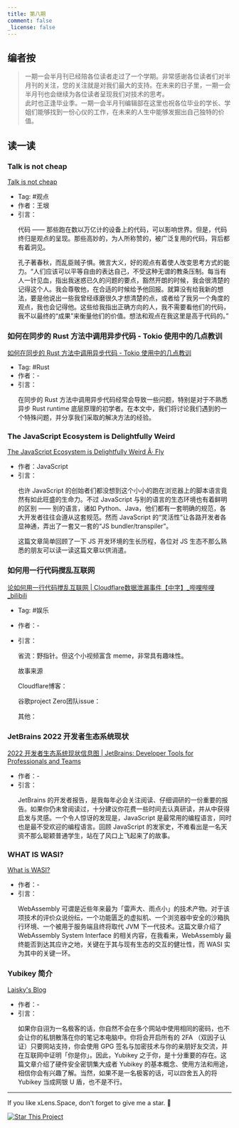 ```yaml
---
title: 第八期
comment: false
_license: false
---
```


## 编者按

> 一期一会半月刊已经陪各位读者走过了一个学期。非常感谢各位读者们对半月刊的关注，您的关注就是对我们最大的支持。在未来的日子里，一期一会半月刊也会继续为各位读者呈现我们对技术的思考。
> <br/>
> 此时也正逢毕业季。一期一会半月刊编辑部在这里也祝各位毕业的学长、学姐们能够找到一份心仪的工作，在未来的人生中能够发掘出自己独特的价值。

## 读一读

### Talk is not cheap

[Talk is not cheap](https://www.yinwang.org/blog-cn/2019/09/11/talk-is-not-cheap)

- Tag: #观点 
- 作者：王垠
- 引言：
    <p>代码 —— 那些跑在数以万亿计的设备上的代码，可以影响世界。但是，代码终归是观点的呈现。那些高妙的，为人所称赞的，被广泛复用的代码，背后都有着洞见。</p>
    <p>孔子著春秋，而乱臣贼子惧。微言大义，好的观点有着使人改变思考方式的能力。“人们应该可以平等自由的表达自己，不受这种无谓的教条压制。每当有人一针见血，指出我迷惑已久的问题的要点，豁然开朗的时候，我会很清楚的记得这个人。我会尊敬他，在合适的时候给予他回报。就算没有给我新的想法，要是他说出一些我曾经琢磨很久才想清楚的点，或者给了我另一个角度的观点，我也会记得他。这些给我指出正确方向的人，我不需要看他们的代码，我不以最终的“成果”来衡量他们的价值。想法和观点在我这里是高于代码的。”</p>

### 如何在同步的 Rust 方法中调用异步代码 - Tokio 使用中的几点教训

[如何在同步的 Rust 方法中调用异步代码 - Tokio 使用中的几点教训](https://rustmagazine.org/issue-3/bridging-async-and-sync-in-rust-zh/)

- Tag: #Rust 
- 作者：-
- 引言：
    <p>在同步的 Rust 方法中调用异步代码经常会导致一些问题，特别是对于不熟悉异步 Rust runtime 底层原理的初学者。在本文中，我们将讨论我们遇到的一个特殊问题，并分享我们采取的解决方法的经验。</p>

### The JavaScript Ecosystem is Delightfully Weird

[The JavaScript Ecosystem is Delightfully Weird Â· Fly](https://fly.io/blog/js-ecosystem-delightfully-wierd/)

- 作者：JavaScript
- 引言：
    <p>也许 JavaScript 的创始者们都没想到这个小小的跑在浏览器上的脚本语言竟然有如此旺盛的生命力。不过 JavaScript 与别的语言的生态环境也有着鲜明的区别 —— 别的语言，诸如 Python、Java，他们都有一套明确的规范，各大开发者往往会遵从这套规范。然而 JavaScript 的“灵活性”让各路开发者各显神通，弄出了一套又一套的“JS bundler/transpiler”。</p>
    <p>这篇文章简单回顾了一下 JS 开发环境的生长历程，各位对 JS 生态不那么熟悉的朋友可以读一读这篇文章以供消遣。</p>

### 如何用一行代码搅乱互联网

[论如何用一行代码搅乱互联网 \| Cloudflare数据泄漏事件【中字】_哔哩哔哩_bilibili](https://www.bilibili.com/video/BV15s4y1v7Q9/)

- Tag: #娱乐 
- 作者：-
- 引言：
    <p>省流：野指针。但这个小视频富含 meme，非常具有趣味性。</p>
    <p>故事来源</p>

    <p>Cloudflare博客：</p>
    <https://blog.cloudflare.com/incident-report-on-memory-leak-caused-by-cloudflare-parser-bug/>
    <https://blog.cloudflare.com/quantifying-the-impact-of-cloudbleed/>

    <p>谷歌project Zero团队issue：</p>
    <https://bugs.chromium.org/p/project-zero/issues/detail?id=1139>

    <p>其他：</p>
    <https://asamborski.github.io/cs558_s17_blog/2017/04/08/cloudbleed.html>
    <https://www.colm.net/open-source/ragel/>

### JetBrains 2022 开发者生态系统现状

[2022 开发者生态系统现状信息图 \| JetBrains: Developer Tools for Professionals and Teams](https://www.jetbrains.com/zh-cn/lp/devecosystem-2022/)

- 作者：-
- 引言：
    <p>JetBrains 的开发者报告，是我每年必会关注阅读、仔细调研的一份重要的报告。如果你仍未曾阅读过，十分建议你花费一些时间去认真研读，并从中获得启发与灵感。一个令人惊讶的发现是，JavaScript 是最常用的编程语言，同时也是最不受欢迎的编程语言。回顾 JavaScript 的发家史，不难看出是一名天资不那么聪颖普通学生，站在了风口上飞起来了的故事。</p>

### WHAT IS WASI?

[What is WASI?](https://blog.yoshuawuyts.com/what-is-wasi/)

- 作者：-
- 引言：
    <p>WebAssembly 可谓是近些年来最为「雷声大、雨点小」的技术产物。对于该项技术的评价众说纷纭，一个功能匮乏的虚拟机、一个浏览器中安全的沙箱执行环境、一个被用于服务端且终将取代 JVM 下一代技术。这篇文章介绍了 WebAssembly System Interface 的相关内容，在我看来，WebAssembly 最终能否到达其应许之地，关键在于其与现有生态的交互的健壮性，而 WASI 实为其中的关键一环。</p>

### Yubikey 简介

[Laisky's Blog](https://blog.laisky.com/p/yubikey/)

- 作者：-
- 引言：
    <p>如果你自诩为一名极客的话，你自然不会在多个网站中使用相同的密码，也不会让你的私钥散落在你的笔记本电脑中。你将会开启所有的 2FA （双因子认证）只要网站支持，你会使用 GPG 签名与加密技术与你的亲朋好友交流，并在互联网中证明「你是你」。因此，Yubikey 之于你，是十分重要的存在。这篇文章介绍了硬件安全密钥集大成者 Yubikey 的基本概念、使用方法和用途，相信你会有兴趣了解。当然，如果不是一名极客的话，可以四舍五入的将 Yubikey 当成网银 U 盾，也不是不行。</p>


---

If you like xLens.Space, don't forget to give me a star. :star2:

[![Star This Project](https://img.shields.io/github/stars/xLensSpace/xlensspace.github.io?label=Stars&style=social)](https://github.com/xLensSpace/xlensspace.github.io)
